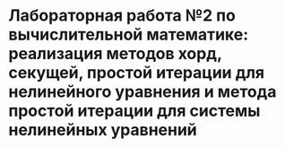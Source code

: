 # Лабораторная работа №2 по вычислительной математике: реализация методов хорд, секущей, простой итерации для нелинейного уравнения и метода простой итерации для системы нелинейных уравнений
